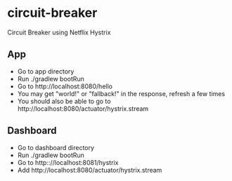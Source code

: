 # circuit-breaker
Circuit Breaker using Netflix Hystrix

## App
* Go to app directory
* Run ./gradlew bootRun
* Go to http://localhost:8080/hello
* You may get "world!" or "fallback!" in the response, refresh a few times
* You should also be able to go to http://localhost:8080/actuator/hystrix.stream

## Dashboard
* Go to dashboard directory
* Run ./gradlew bootRun
* Go to http:://localhost:8081/hystrix
* Add http://localhost:8080/actuator/hystrix.stream

